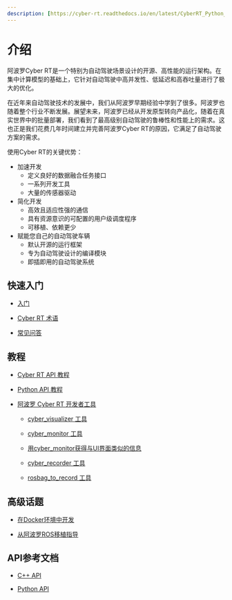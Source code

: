 ```yaml
---
description: [https://cyber-rt.readthedocs.io/en/latest/CyberRT_Python_API.html] (https://cyber-rt.readthedocs.io/en/latest/CyberRT_Python_API.html)百度阿波罗（Apollo）Cyber-RT中文版文档。由爱好者私人翻译，允许任何非商用的转载。
---
```


# 介绍

阿波罗Cyber RT是一个特别为自动驾驶场景设计的开源、高性能的运行架构。在集中计算模型的基础上，它针对自动驾驶中高并发性、低延迟和高吞吐量进行了极大的优化。

在近年来自动驾驶技术的发展中，我们从阿波罗早期经验中学到了很多。阿波罗也随着整个行业不断发展。展望未来，阿波罗已经从开发原型转向产品化，随着在真实世界中的批量部署，我们看到了最高级别自动驾驶的鲁棒性和性能上的需求。这也正是我们花费几年时间建立并完善阿波罗Cyber RT的原因，它满足了自动驾驶方案的需求。

使用Cyber RT的关键优势：

* 加速开发
  * 定义良好的数据融合任务接口
  * 一系列开发工具
  * 大量的传感器驱动
* 简化开发
  * 高效且适应性强的通信
  * 具有资源意识的可配置的用户级调度程序
  * 可移植、依赖更少
* 赋能您自己的自动驾驶车辆
  * 默认开源的运行框架
  * 专为自动驾驶设计的编译模块
  * 即插即用的自动驾驶系统

## 快速入门

* [入门](quick-start/getting-started.md)

* [Cyber RT 术语](quick-start/cyber-rt-terms.md)

* [常见问答](quick-start/f.a.q..md)

## 教程

* [Cyber RT API 教程](tutorial/cyber-rt-api-tutorial.md)

* [Python API 教程](tutorial/python-api-tutorial.md)

* [阿波罗 Cyber RT 开发者工具](tutorial/apollo-cyber-rt-developer-tool.md)

  * [cyber_visualizer 工具](tutorial/apollo-cyber-rt-developer-tool.md#cyber_visualizer工具)

  * [cyber_monitor 工具](tutorial/apollo-cyber-rt-developer-tool.md#cyber_monitor工具)

  * [用cyber_monitor获得与UI界面类似的信息](tutorial/apollo-cyber-rt-developer-tool.md#用cyber_monitor获得与UI界面类似的信息)

  * [cyber_recorder 工具](tutorial/apollo-cyber-rt-developer-tool.md#cyber_recorder工具)

  * [rosbag_to_record 工具](tutorial/apollo-cyber-rt-developer-tool.md#rosbag_to_record工具)
  
## 高级话题

* [在Docker环境中开发](advanced-topics/develop-inside-docker-environment.md)

* [从阿波罗ROS移植指导](advanced-topics/migration-guide-from-apollo-ros.md)

## API参考文档

* [C++ API](api-reference/cpp-api.md)

* [Python API](api-reference/python-api.md)

